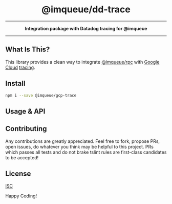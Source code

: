 <h1 align="center">@imqueue/dd-trace</h1>
<hr>
<p align="center">
    <strong>Integration package with Datadog tracing for @imqueue</strong>
</p>
<hr>

## What Is This?

This library provides a clean way to integrate 
[@imqueue/rpc](https://github.com/imqueue/rpc) with 
[Google Cloud](https://cloud.google.com/trace/docs/setup/nodejs) 
[tracing](https://www.npmjs.com/package/@google-cloud/trace-agent).

## Install

~~~bash
npm i --save @imqueue/gcp-trace
~~~ 

## Usage & API


## Contributing

Any contributions are greatly appreciated. Feel free to fork, propose PRs, open
issues, do whatever you think may be helpful to this project. PRs which passes
all tests and do not brake tslint rules are first-class candidates to be
accepted!

## License

[ISC](https://github.com/imqueue/gcp-trace/blob/master/LICENSE)

Happy Coding!
